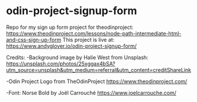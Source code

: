 # odin-project-signup-form
Repo for my sign up form project for theodinproject: https://www.theodinproject.com/lessons/node-path-intermediate-html-and-css-sign-up-form
This project is live at: https://www.andyglover.io/odin-project-signup-form/

Credits:
-Background image by Halie West from Unsplash:
https://unsplash.com/photos/25xggax4bSA?utm_source=unsplash&utm_medium=referral&utm_content=creditShareLink

-Odin Project Logo from TheOdinProject
https://www.theodinproject.com/

-Font: Norse Bold by Joël Carrouché
https://www.joelcarrouche.com/